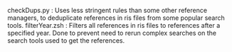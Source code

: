 checkDups.py : Uses less stringent rules than some other reference managers, to deduplicate references in ris files from some popular search tools.
filterYear.zsh : Filters all references in ris files to references after a specified year. Done to prevent need to rerun complex searches on the search tools used to get the references.
